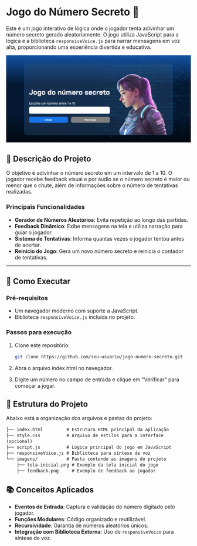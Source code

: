 # Jogo do Número Secreto 🎲

Este é um jogo interativo de lógica onde o jogador tenta adivinhar um número secreto gerado aleatoriamente. O jogo utiliza JavaScript para a lógica e a biblioteca `responsiveVoice.js` para narrar mensagens em voz alta, proporcionando uma experiência divertida e educativa.



<img src="JS-Game-01-16-2025_03_41_PM.png" alt="Tela Inicial do Jogo" width="800">


## 📝 Descrição do Projeto

O objetivo é adivinhar o número secreto em um intervalo de 1 a 10. O jogador recebe feedback visual e por áudio se o número secreto é maior ou menor que o chute, além de informações sobre o número de tentativas realizadas.

### Principais Funcionalidades

- **Gerador de Números Aleatórios**: Evita repetição ao longo das partidas.
- **Feedback Dinâmico**: Exibe mensagens na tela e utiliza narração para guiar o jogador.
- **Sistema de Tentativas**: Informa quantas vezes o jogador tentou antes de acertar.
- **Reinício do Jogo**: Gera um novo número secreto e reinicia o contador de tentativas.

---

## 🚀 Como Executar

### Pré-requisitos

- Um navegador moderno com suporte a JavaScript.
- Biblioteca `responsiveVoice.js` incluída no projeto.

### Passos para execução

1. Clone este repositório:
   ```bash
   git clone https://github.com/seu-usuario/jogo-numero-secreto.git

3. Abra o arquivo index.html no navegador.

4. Digite um número no campo de entrada e clique em "Verificar" para começar a jogar.

## 📂 Estrutura do Projeto

Abaixo está a organização dos arquivos e pastas do projeto:

```plaintext
├── index.html         # Estrutura HTML principal da aplicação
├── style.css          # Arquivo de estilos para a interface (opcional)
├── script.js          # Lógica principal do jogo em JavaScript
├── responsiveVoice.js # Biblioteca para síntese de voz
└── imagens/           # Pasta contendo as imagens do projeto
    ├── tela-inicial.png # Exemplo da tela inicial do jogo
    ├── feedback.png     # Exemplo de feedback ao jogador
```

## 📚 Conceitos Aplicados

- **Eventos de Entrada**: Captura e validação do número digitado pelo jogador.
- **Funções Modulares**: Código organizado e reutilizável.
- **Recursividade**: Garantia de números aleatórios únicos.
- **Integração com Biblioteca Externa**: Uso de `responsiveVoice` para síntese de voz.



